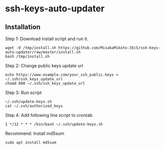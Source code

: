 # ssh-keys-auto-updater

## Installation

Step 1: Download install script and run it.

```
wget -O /tmp/install.sh https://github.com/MisakaMikoto-35c5/ssh-keys-auto-updater/raw/master/install.sh
bash /tmp/install.sh
```

Step 2: Change public keys update url

```
echo https://www.example.com/your_ssh_public.keys > ~/.ssh/ssh_keys_update_url
chomd 600 ~/.ssh/ssh_keys_update_url
```

Step 3: Run script

```
~/.ssh/update-keys.sh
cat ~/.ssh/authorized_keys
```

Step 4: Add following line script to crontab

```
1 */12 * * * /bin/bash ~/.ssh/update-keys.sh
```

Recommend: Install md5sum

```
sudo apt install md5sum
```